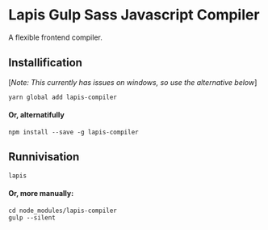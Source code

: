 # Lapis Gulp Sass Javascript Compiler
A flexible frontend compiler.

## Installification
[*Note: This currently has issues on windows, so use the alternative below*]

	yarn global add lapis-compiler

#### Or, alternatifully

	npm install --save -g lapis-compiler

## Runnivisation
	lapis

#### Or, more manually:
	cd node_modules/lapis-compiler
	gulp --silent
